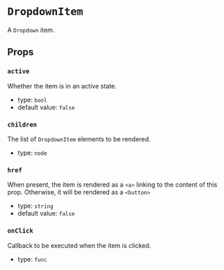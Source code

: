 `DropdownItem`
==============

A `Dropdown` item.

Props
-----

### `active`

Whether the item is in an active state.

- type: `bool`
- default value: `false`


### `children`

The list of `DropdownItem` elements to be rendered.

- type: `node`


### `href`

When present, the item is rendered as a `<a>` linking to the content of this prop. Otherwise, it will be rendered as a `<button>`

- type: `string`
- default value: `false`


### `onClick`

Callback to be executed when the item is clicked.

- type: `func`

